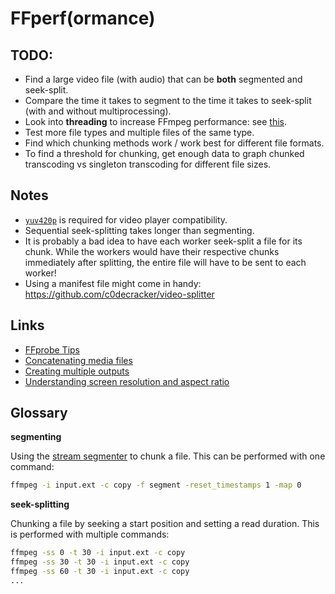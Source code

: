 # FFperf(ormance)

## TODO:
- Find a large video file (with audio) that can be **both** segmented and seek-split.
- Compare the time it takes to segment to the time it takes to seek-split (with and without multiprocessing).
- Look into **threading** to increase FFmpeg performance: see [this](http://superuser.com/questions/538164/how-many-instances-of-ffmpeg-commands-can-i-run-in-parallel/547340#547340).
- Test more file types and multiple files of the same type.
- Find which chunking methods work / work best for different file formats.
- To find a threshold for chunking, get enough data to graph chunked transcoding vs singleton transcoding
for different file sizes.

## Notes
- [`yuv420p`](http://superuser.com/questions/820134/why-cant-quicktime-play-a-movie-file-encoded-by-ffmpeg) 
is required for video player compatibility.
- Sequential seek-splitting takes longer than segmenting.
- It is probably a bad idea to have each worker seek-split a file for its chunk.
While the workers would have their respective chunks immediately after splitting,
the entire file will have to be sent to each worker!
- Using a manifest file might come in handy: https://github.com/c0decracker/video-splitter

## Links
- [FFprobe Tips](https://trac.ffmpeg.org/wiki/FFprobeTips)
- [Concatenating media files](https://trac.ffmpeg.org/wiki/Concatenate#no1)
- [Creating multiple outputs](https://trac.ffmpeg.org/wiki/Creating%20multiple%20outputs)
- [Understanding screen resolution and aspect ratio](http://www.digitalcitizen.life/what-screen-resolution-or-aspect-ratio-what-do-720p-1080i-1080p-mean)

## Glossary
**segmenting**

Using the [stream segmenter](https://www.ffmpeg.org/ffmpeg-all.html#segment_002c-stream_005fsegment_002c-ssegment) 
to chunk a file. This can be performed with one command:

```bash
ffmpeg -i input.ext -c copy -f segment -reset_timestamps 1 -map 0
```

**seek-splitting**

Chunking a file by seeking a start position and setting a read duration. 
This is performed with multiple commands:

```bash
ffmpeg -ss 0 -t 30 -i input.ext -c copy
ffmpeg -ss 30 -t 30 -i input.ext -c copy
ffmpeg -ss 60 -t 30 -i input.ext -c copy
...
```
